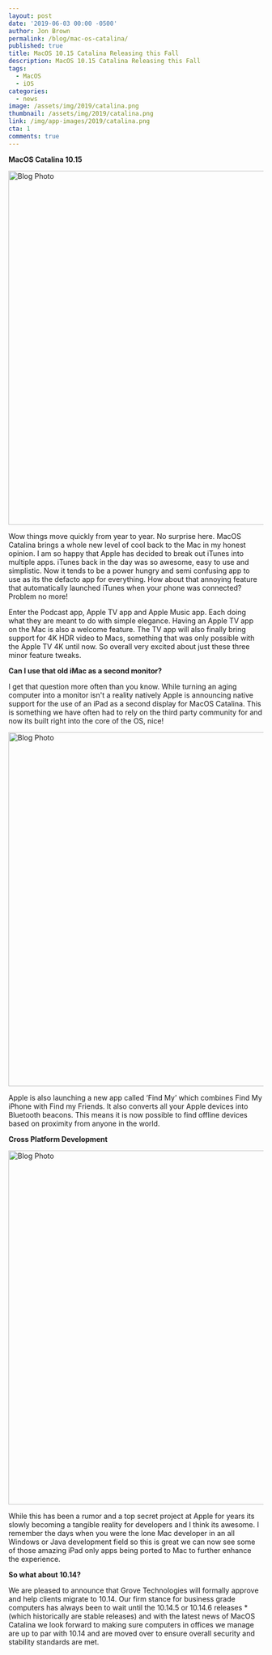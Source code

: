 ```yaml
---
layout: post
date: '2019-06-03 00:00 -0500'
author: Jon Brown
permalink: /blog/mac-os-catalina/
published: true
title: MacOS 10.15 Catalina Releasing this Fall
description: MacOS 10.15 Catalina Releasing this Fall
tags:
  - MacOS
  - iOS
categories:
  - news
image: /assets/img/2019/catalina.png
thumbnail: /assets/img/2019/catalina.png
link: /img/app-images/2019/catalina.png
cta: 1
comments: true
---
```

**MacOS Catalina 10.15**

<img alt="Blog Photo" src="{{ site.site_cdn }}/assets/img/blog/2019/catalina/31304-52344-Apple-previews-macOS-Catalina-Photos-screen-06032019-l.jpg" class="img-fluid rounded m-2" width="700" />

Wow things move quickly from year to year. No surprise here. MacOS Catalina brings a whole new level of cool back to the Mac in my honest opinion. I am so happy that Apple has decided to break out iTunes into multiple apps. iTunes back in the day was so awesome, easy to use and simplistic. Now it tends to be a power hungry and semi confusing app to use as its the defacto app for everything. How about that annoying feature that automatically launched iTunes when your phone was connected? Problem no more!

Enter the Podcast app, Apple TV app and Apple Music app. Each doing what they are meant to do with simple elegance. Having an Apple TV app on the Mac is also a welcome feature. The TV app will also finally bring support for 4K HDR video to Macs, something that was only possible with the Apple TV 4K until now. So overall very excited about just these three minor feature tweaks. 

**Can I use that old iMac as a second monitor?**

I get that question more often than you know. While turning an aging computer into a monitor isn't a reality natively Apple is announcing native support for the use of an iPad as a second display for MacOS Catalina. This is something we have often had to rely on the third party community for and now its built right into the core of the OS, nice!

<img alt="Blog Photo" src="{{ site.site_cdn }}/assets/img/blog/2019/catalina/31354-52332-iPad-as-Display-l.jpg" class="img-fluid rounded m-2" width="700" />

Apple is also launching a new app called ‘Find My’ which combines Find My iPhone with Find my Friends. It also converts all your Apple devices into Bluetooth beacons. This means it is now possible to find offline devices based on proximity from anyone in the world.

**Cross Platform Development**

<img alt="Blog Photo" src="{{ site.site_cdn }}/assets/img/blog/2019/catalina/Apple-WWDC-2019-796x419.jpg" class="img-fluid rounded m-2" width="700" />

While this has been a rumor and a top secret project at Apple for years its slowly becoming a tangible reality for developers and I think its awesome. I remember the days when you were the lone Mac developer in an all Windows or Java development field so this is great we can now see some of those amazing iPad only apps being ported to Mac to further enhance the experience. 


**So what about 10.14?**

We are pleased to announce that Grove Technologies will formally approve and help clients migrate to 10.14. Our firm stance for business grade computers has always been to wait until the 10.14.5 or 10.14.6 releases *(which historically are stable releases) and with the latest news of MacOS Catalina we look forward to making sure computers in offices we manage are up to par with 10.14 and are moved over to ensure overall security and stability standards are met. 